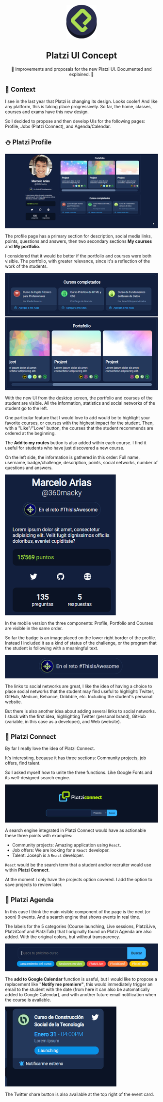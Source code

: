<p align="center">
  <img
    src=".github/icon.png"
    align="center"
    width="100"
    alt="SpaceX Search"
    title="SpaceX Search"
  />
  <h1 align="center">Platzi UI Concept</h1>
</p>

<p align="center">
    💚 Improvements and proposals for the new Platzi UI. Documented and explained. 📖
</p>

## 🎈 Context

I see in the last year that Platzi is changing its design. Looks cooler! And like any platform, this is taking place progressively. So far, the home, classes, courses and exams have this new design.

So I decided to propose and then develop UIs for the following pages: Profile, Jobs (Platzi Connect), and Agenda/Calendar.

## ⛄ Platzi Profile

![](./.github/perfil/profile_preview.gif)

The profile page has a primary section for description, social media links, points, questions and answers, then two secondary sections **My courses** and **My portfolio**.

I considered that it would be better if the portfolio and courses were both visible. The portfolio, with greater relevance, since it's a reflection of the work of the students.

![](./.github/perfil/courses.png)
![](./.github/perfil/portfolio.png)

With the new UI from the desktop screen, the portfolio and courses of the student are visible. All the information, statistics and social networks of the student go to the left.

One particular feature that I would love to add would be to highlight your favorite courses, or courses with the highest impact for the student. Then, with a "Like"/"Love" button, the courses that the student recommends are ordered at the beginning.

The **Add to my routes** button is also added within each course. I find it useful for students who have just discovered a new course.

On the left side, the information is gathered in this order: Full name, username, badge/challenge, description, points, social networks, number of questions and answers.

![](./.github/perfil/information.png)

In the mobile version the three components: Profile, Portfolio and Courses are visible in the same order.

So far the badge is an image placed on the lower right border of the profile. Instead I included it as a kind of status of the challenge, or the program that the student is following with a meaningful text.

![](./.github/perfil/status.png)

The links to social networks are great, I like the idea of having a choice to place social networks that the student may find useful to highlight: Twitter, GitHub, Medium, Behance, Dribbble, etc. Including the student's personal website.

But there is also another idea about adding several links to social networks. I stuck with the first idea, highlighting Twitter (personal brand), GitHub (variable, in this case as a developer), and Web (website).

## 🔮 Platzi Connect

By far I really love the idea of Platzi Connect.

It's interesting, because it has three sections: Community projects, job offers, find talent.

So I asked myself how to unite the three functions. Like Google Fonts and its well-designed search engine.

![](./.github/connect/header.png)

A search engine integrated in Platzi Connect would have as actionable these three points with examples:

- Community projects: Amazing application using `React`.
- Job offers: We are looking for a `React` developer.
- Talent: Joseph is a `React` developer.

`React` would be the search term that a student and/or recruiter would use within **Platzi Connect**.

At the moment I only have the projects option covered. I add the option to save projects to review later.

## 📅 Platzi Agenda

In this case I think the main visible component of the page is the next (or soon) 9 events. And a search engine that shows events in real time.

The labels for the 5 categories (Course launching, Live sessions, PlatziLive, PlatziConf and PlatziTalk) that I originally found on Platzi Agenda are also added. With the original colors, but without transparency.

![](./.github/calendar/calendar.png)

The **add to Google Calendar** function is useful, but I would like to propose a replacement like **"Notify me premiere"**, this would immediately trigger an email to the student with the date (from here it can also be automatically added to Google Calendar), and with another future email notification when the course is available.

![](./.github/calendar/calendar_card.gif)

The Twitter share button is also available at the top right of the event card.
